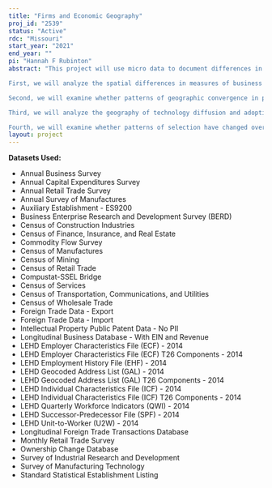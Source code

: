 ```yaml
---
title: "Firms and Economic Geography"
proj_id: "2539"
status: "Active"
rdc: "Missouri"
start_year: "2021"
end_year: ""
pi: "Hannah F Rubinton"
abstract: "This project will use micro data to document differences in establishment productivity and wages across space. A key focus will be to understand how these differences across establishments aggregate to determine regional differences in productivity and wages and how differences in regional productivity have been affected by changes in business dynamism, productivity growth and the geographic expansion of large firms. 

First, we will analyze the spatial differences in measures of business dynamism (such as the firm start up rate and exit rate, job creation and job destruction, and job separation and job finding rates). In previous work, we have documented that the relationship between business dynamism and city size (measured in population) has changed over time (Rubinton, 2020 under Census project 1975). In 1980, there was no relationship between dynamism and city size, while today big cities are much more dynamic than small cities. A key question will be to explore the causes of the changing patterns of business dynamism across space and the implications for productivity growth. 

Second, we will examine whether patterns of geographic convergence in productivity measures at the firm and establishment level have changed. Previous work has documented that income convergence between poor and wealthy regions in the United States has stopped after 1980. We will examine if the same patterns hold when looking at productivity and worker wages and then explore the underlying causes of the convergence patterns we document. Key areas of interest will be to examine the impact of technology diffusion and adoption, business dynamism, innovation and the geographic expansion of large firms on convergence in productivity and wages. 

Third, we will analyze the geography of technology diffusion and adoption. We will approach this question in several different ways. One method will be to look at whether industries are becoming more concentrated in space. We will look at which industry characteristics are important for determining their geographic concentration, such as age of the industry and measures of innovation or technology use. We will also examine technology diffusion more directly by examining whether local characteristics are important for determining whether or not firms adopt new technologies or whether or not they choose to innovate. We will ask how differences in technology diffusion and concentration impact regional differences in productivity and wages.

Fourth, we will examine whether patterns of selection have changed over time and across space and how this will matter for productivity growth. By selection, we mean the correlation between a firm's productivity and the probability that they exit the market. We will examine the factors that affect selection such as changes in congestion forces in frontier and lagging cities. We will then look at the effect of changes in selection for productivity growth and wage growth across space."
layout: project
---
```


**Datasets Used:**

  - Annual Business Survey 
  - Annual Capital Expenditures Survey 
  - Annual Retail Trade Survey 
  - Annual Survey of Manufactures 
  - Auxiliary Establishment - ES9200 
  - Business Enterprise Research and Development Survey (BERD) 
  - Census of Construction Industries 
  - Census of Finance, Insurance, and Real Estate 
  - Commodity Flow Survey 
  - Census of Manufactures 
  - Census of Mining 
  - Census of Retail Trade 
  - Compustat-SSEL Bridge 
  - Census of Services 
  - Census of Transportation, Communications, and Utilities 
  - Census of Wholesale Trade 
  - Foreign Trade Data - Export 
  - Foreign Trade Data - Import 
  - Intellectual Property Public Patent Data - No PII 
  - Longitudinal Business Database - With EIN and Revenue 
  - LEHD Employer Characteristics File (ECF) - 2014 
  - LEHD Employer Characteristics File (ECF) T26 Components - 2014 
  - LEHD Employment History File (EHF) - 2014 
  - LEHD Geocoded Address List (GAL) - 2014 
  - LEHD Geocoded Address List (GAL) T26 Components - 2014 
  - LEHD Individual Characteristics File (ICF) - 2014 
  - LEHD Individual Characteristics File (ICF) T26 Components - 2014 
  - LEHD Quarterly Workforce Indicators (QWI) - 2014 
  - LEHD Successor-Predecessor File (SPF) - 2014 
  - LEHD Unit-to-Worker (U2W) - 2014 
  - Longitudinal Foreign Trade Transactions Database 
  - Monthly Retail Trade Survey 
  - Ownership Change Database 
  - Survey of Industrial Research and Development 
  - Survey of Manufacturing Technology 
  - Standard Statistical Establishment Listing 

